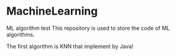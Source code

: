 # MachineLearning
ML algorithm test
This repository is used to store the code of ML algorithms.

The first algorithm is KNN that implement by Java!
